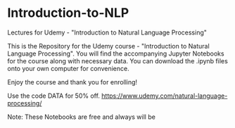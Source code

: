 # Introduction-to-NLP
Lectures for Udemy - "Introduction to Natural Language Processing"


This is the Repository for the Udemy course - "Introduction to Natural Language Processing".
You will find the accompanying Jupyter Notebooks for the course along with necessary data.
You can download the .ipynb files onto your own computer for convenience.

Enjoy the course and thank you for enrolling!

Use the code DATA for 50% off.
https://www.udemy.com/natural-language-processing/

Note: These Notebooks are free and always will be
